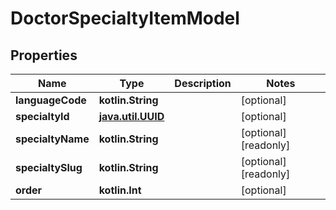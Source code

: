 
# DoctorSpecialtyItemModel

## Properties
Name | Type | Description | Notes
------------ | ------------- | ------------- | -------------
**languageCode** | **kotlin.String** |  |  [optional]
**specialtyId** | [**java.util.UUID**](java.util.UUID.md) |  |  [optional]
**specialtyName** | **kotlin.String** |  |  [optional] [readonly]
**specialtySlug** | **kotlin.String** |  |  [optional] [readonly]
**order** | **kotlin.Int** |  |  [optional]



